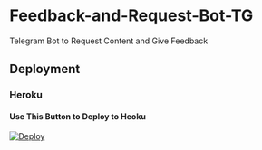 # Feedback-and-Request-Bot-TG
Telegram Bot to Request Content and Give Feedback

## Deployment
### Heroku
#### Use This Button to Deploy to Heoku
[![Deploy](https://www.herokucdn.com/deploy/button.svg)](https://heroku.com/deploy)
